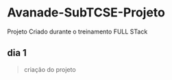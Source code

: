 # Avanade-SubTCSE-Projeto

Projeto Criado durante o treinamento FULL STack

## dia 1

  >criação do projeto
